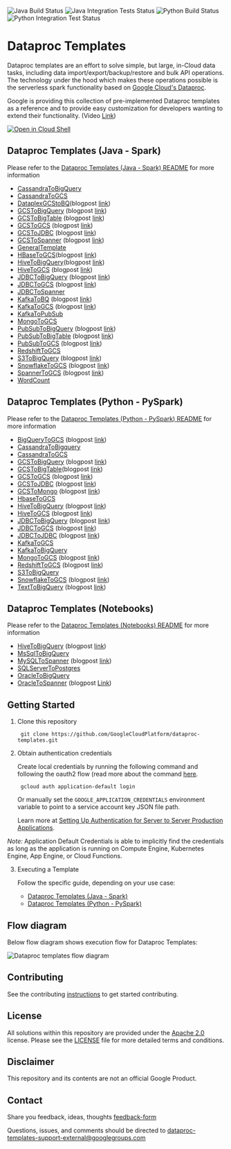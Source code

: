 ![Java Build Status](https://dataproctemplatesci.com/buildStatus/icon?job=dataproc-templates-build%2Fbuild-job-java&&subject=java-build)
![Java Integration Tests Status](https://dataproctemplatesci.com/buildStatus/icon?job=dataproc-templates-build%2Fintegration-tests-java&&subject=integration-tests-java)
![Python Build Status](https://dataproctemplatesci.com/buildStatus/icon?job=dataproc-templates-build%2Fbuild-job-python&&subject=python-build)
![Python Integration Test Status](https://dataproctemplatesci.com/buildStatus/icon?job=dataproc-templates-build%2Fintegration-tests-python&&subject=integration-tests-python)

# Dataproc Templates
Dataproc templates are an effort to solve simple, but large, in-Cloud data tasks, including data import/export/backup/restore and bulk API operations. The technology under the hood which makes these operations possible is the serverless spark functionality based on [Google Cloud's Dataproc](https://cloud.google.com/dataproc/).

Google is providing this collection of pre-implemented Dataproc templates as a reference and to provide easy customization for developers wanting to extend their functionality. (Video [Link](https://www.youtube.com/watch?v=ZQIaY0pNlmI&t=53s))

[![Open in Cloud Shell](http://gstatic.com/cloudssh/images/open-btn.svg)](https://console.cloud.google.com/cloudshell/editor)


## Dataproc Templates (Java - Spark)
Please refer to the [Dataproc Templates (Java - Spark) README](/java)  for more information

* [CassandraToBigQuery](java/src/main/java/com/google/cloud/dataproc/templates/databases#executing-cassandra-to-bigquery-template)
* [CassandraToGCS](java/src/main/java/com/google/cloud/dataproc/templates/databases#executing-cassandra-to-gcs-template)
* [DataplexGCStoBQ](/java/src/main//java/com/google/cloud/dataproc/templates/dataplex#dataplex-gcs-to-bigquery)(blogpost [link](https://medium.com/google-cloud/using-dataproc-serverless-to-migrate-your-dataplex-gcs-data-to-bigquery-1e47bc8de74c))
* [GCSToBigQuery](/java/src/main/java/com/google/cloud/dataproc/templates/gcs#1-gcs-to-bigquery) (blogpost [link](https://medium.com/google-cloud/importing-data-from-gcs-to-bigquery-via-spark-bq-connector-using-dataproc-serverless-25e29f84888d))
* [GCSToBigTable](/java/src/main/java/com/google/cloud/dataproc/templates/gcs#1-gcs-to-bigquery) (blogpost [link](https://medium.com/google-cloud/load-data-from-gcs-to-bigtable-using-gcp-dataproc-serverless-5c43d773e615))
* [GCSToGCS](/java/src/main/java/com/google/cloud/dataproc/templates/gcs#4-gcs-to-gcs) (blogpost [link](https://medium.com/@ankuljain/migrate-gcs-to-gcs-using-dataproc-serverless-3b7b0f6ad6b9))
* [GCSToJDBC](/java/src/main/java/com/google/cloud/dataproc/templates/gcs#3-gcs-to-jdbc) (blogpost [link](https://medium.com/google-cloud/importing-data-from-gcs-to-databases-via-jdbc-using-dataproc-serverless-7ed75eab93ba))
* [GCSToSpanner](/java/src/main/java/com/google/cloud/dataproc/templates/gcs#2-gcs-to-spanner) (blogpost [link](https://medium.com/google-cloud/fast-export-large-database-tables-using-gcp-serverless-dataproc-spark-bb32b1260268))
* [GeneralTemplate](/java/src/main/java/com/google/cloud/dataproc/templates/general)
* [HBaseToGCS](/java/src/main/java/com/google/cloud/dataproc/templates/hbase#1-hbase-to-gcs)(blogpost [link](https://medium.com/google-cloud/using-dataproc-serverless-to-migrate-your-hbase-data-to-gcs-bf1ccf4ab945))
* [HiveToBigQuery](/java/src/main/java/com/google/cloud/dataproc/templates/hive#1-hive-to-bigquery)(blogpost [link](https://medium.com/google-cloud/using-dataproc-serverless-to-migrate-your-hive-data-to-bigquery-8e2d4fcd1c24))
* [HiveToGCS](/java/src/main/java/com/google/cloud/dataproc/templates/hive#2-hive-to-gcs) (blogpost [link](https://medium.com/@nehamodgil_21070/processing-and-migrating-large-data-tables-from-hive-to-gcs-using-java-and-dataproc-serverless-b6dbbae61c5d))
* [JDBCToBigQuery](/java/src/main/java/com/google/cloud/dataproc/templates/jdbc#1-jdbc-to-bigquery) (blogpost [link](https://medium.com/@sjlva/java-fast-export-large-database-tables-using-gcp-serverless-dataproc-fe6ffffe28b5))
* [JDBCToGCS](/java/src/main/java/com/google/cloud/dataproc/templates/jdbc#2-jdbc-to-gcs) (blogpost [link](https://medium.com/google-cloud/fast-export-large-database-tables-using-gcp-serverless-dataproc-spark-bb32b1260268))
* [JDBCToSpanner](/java/src/main/java/com/google/cloud/dataproc/templates/jdbc#3-jdbc-to-spanner)
* [KafkaToBQ](/java/src/main/java/com/google/cloud/dataproc/templates/kafka#1-kafka-to-bigquery) (blogpost [link](https://medium.com/google-cloud/export-data-from-apache-kafka-to-bigquery-using-dataproc-serverless-4a666535117c))
* [KafkaToGCS](/java/src/main/java/com/google/cloud/dataproc/templates/kafka/README.md#2-kafka-to-gcs) (blogpost [link](https://medium.com/@pniralakeri/importing-data-from-kafka-to-gcs-using-dataproc-serverless-38e449d559f9))
* [KafkaToPubSub](/java/src/main/java/com/google/cloud/dataproc/templates/kafka/README.md#3-kafka-to-pubsub)
* [MongoToGCS](/java/src/main/java/com/google/cloud/dataproc/templates/databases#executing-mongo-to-gcs-template)
* [PubSubToBigQuery](/java/src/main/java/com/google/cloud/dataproc/templates/pubsub#1-pubsub-to-bigquery) (blogpost [link](https://medium.com/google-cloud/from-pub-sub-to-bigquery-streaming-data-in-near-real-time-b550aeff595d))
* [PubSubToBigTable](/java/src/main/java/com/google/cloud/dataproc/templates/pubsub#1-pubsub-to-bigtable) (blogpost [link](https://medium.com/google-cloud/stream-data-from-pub-sub-to-bigtable-using-dataproc-serverless-3142c1bcc22a))
* [PubSubToGCS](/java/src/main/java/com/google/cloud/dataproc/templates/pubsub#2-pubsub-to-gcs) (blogpost [link](https://medium.com/google-cloud/stream-data-from-pub-sub-to-cloud-storage-using-dataproc-serverless-7a1e4823926e))
* [RedshiftToGCS](/java/src/main/java/com/google/cloud/dataproc/templates/databases#executing-redshift-to-gcs-template)
* [S3ToBigQuery](/java/src/main/java/com/google/cloud/dataproc/templates/s3#1-s3-to-bigquery) (blogpost [link](https://medium.com/google-cloud/export-data-from-aws-s3-to-bigquery-using-dataproc-serverless-6dc7a9952fc4))
* [SnowflakeToGCS](/java/src/main/java/com/google/cloud/dataproc/templates/snowflake#1-snowflake-to-gcs) (blogpost [link](https://medium.com/google-cloud/export-snowflake-query-results-to-gcs-using-dataproc-serverless-3d68f5a01ca9))
* [SpannerToGCS](/java/src/main/java/com/google/cloud/dataproc/templates/databases#executing-spanner-to-gcs-template) (blogpost [link](https://medium.com/google-cloud/cloud-spanner-export-query-results-using-dataproc-serverless-6f2f65b583a4))
* [WordCount](/java/src/main/java/com/google/cloud/dataproc/templates/word/WordCount.java)


## Dataproc Templates (Python - PySpark)
Please refer to the [Dataproc Templates (Python - PySpark) README](/python) for more information
* [BigQueryToGCS](/python/dataproc_templates/bigquery#bigquery-to-gcs) (blogpost [link](https://medium.com/google-cloud/moving-data-from-bigquery-to-gcs-using-gcp-dataproc-serverless-and-pyspark-f6481b86bcd1))
* [CassandraToBigquery](/python/dataproc_templates/cassandra)
* [CassandraToGCS](/python/dataproc_templates/cassandra)
* [GCSToBigQuery](/python/dataproc_templates/gcs#gcs-to-bigquery) (blogpost [link](https://medium.com/@ppaglilla/getting-started-with-dataproc-serverless-pyspark-templates-e32278a6a06e))
* [GCSToBigTable](/python/dataproc_templates/gcs#gcs-to-bigtable)(blogpost [link](https://medium.com/google-cloud/pyspark-load-data-from-gcs-to-bigtable-using-gcp-dataproc-serverless-c373430fe157))
* [GCSToGCS](/python/dataproc_templates/gcs#gcs-to-gcs---sql-transformation) (blogpost [link](https://medium.com/@ankuljain/migrate-gcs-to-gcs-using-dataproc-serverless-3b7b0f6ad6b9))
* [GCSToJDBC](/python/dataproc_templates/gcs#gcs-to-jdbc) (blogpost [link](https://medium.com/google-cloud/import-data-from-gcs-to-jdbc-databases-using-dataproc-serverless-c7154b242430))
* [GCSToMongo](/python/dataproc_templates/gcs#gcs-to-mongodb) (blogpost [link](https://medium.com/google-cloud/importing-data-from-gcs-to-mongodb-using-dataproc-serverless-fed58904633a))
* [HbaseToGCS](/python/dataproc_templates/hbase#hbase-to-gcs)
* [HiveToBigQuery](/python/dataproc_templates/hive#hive-to-bigquery) (blogpost [link](https://medium.com/google-cloud/processing-data-from-hive-to-bigquery-using-pyspark-and-dataproc-serverless-217c7cb9e4f8))
* [HiveToGCS](/python/dataproc_templates/hive#hive-to-gcs) (blogpost [link](https://medium.com/@surjitsh/processing-large-data-tables-from-hive-to-gcs-using-pyspark-and-dataproc-serverless-35d3d16daaf))
* [JDBCToBigQuery](/python/dataproc_templates/jdbc#3-jdbc-to-bigquery) (blogpost [link](https://medium.com/@sjlva/python-fast-export-large-database-tables-using-gcp-serverless-dataproc-bfe77a132485))
* [JDBCToGCS](/python/dataproc_templates/jdbc#2-jdbc-to-gcs) (blogpost [link](https://medium.com/google-cloud/importing-data-from-databases-into-gcs-via-jdbc-using-dataproc-serverless-f330cb0160f0))
* [JDBCToJDBC](/python/dataproc_templates/jdbc#1-jdbc-to-jdbc) (blogpost [link](https://medium.com/google-cloud/migrating-data-from-one-databases-into-another-via-jdbc-using-dataproc-serverless-c5336c409b18))
* [KafkaToGCS](/python/dataproc_templates/kafka/#kafka-to-gcs)
* [KafkaToBigQuery](/python/dataproc_templates/kafka/#kafka-to-bq)
* [MongoToGCS](/python/dataproc_templates/mongo#mongo-to-gcs) (blogpost [link](https://medium.com/google-cloud/exporting-data-from-mongodb-to-gcs-buckets-using-dataproc-serverless-64830fb15b51))
* [RedshiftToGCS](/python/dataproc_templates/redshift#redshift-to-gcs) (blogpost [link](https://medium.com/google-cloud/exporting-data-from-redshift-to-gcs-using-gcp-dataproc-serverless-and-pyspark-9ab78de11405))
* [S3ToBigQuery](/python/dataproc_templates/s3#amazon-s3-to-bigquery)
* [SnowflakeToGCS](/python/dataproc_templates/snowflake#1-snowflake-to-gcs) (blogpost [link](https://medium.com/@varunikagupta96/exporting-data-from-snowflake-to-gcs-using-pyspark-on-dataproc-serverless-363d3bed551b))
* [TextToBigQuery](/python/dataproc_templates/gcs#text-to-bigquery) (blogpost [link](https://medium.com/google-cloud/dataproc-serverless-pyspark-template-for-ingesting-compressed-text-files-to-bigquery-c6eab8fb6bc9))


## Dataproc Templates (Notebooks)
Please refer to the [Dataproc Templates (Notebooks) README](/notebooks) for more information

* [HiveToBigQuery](/notebooks/hive2bq#dataproc-template-to-migrate-hive-tables-to-bigquery-using-jupyter-notebooks) (blogpost [link](https://medium.com/google-cloud/hive-to-bigquery-move-data-efficiently-using-gcp-dataproc-serverless-ee30d35aaf03))
* [MsSqlToBigQuery](/notebooks/mssql2bq#jupyter-notebook-solution-for-migrating-mssql-sql-server-to-bigquery-dwh-using-dataproc-templates)
* [MySQLToSpanner](/notebooks/mysql2spanner#jupyter-notebook-solution-for-migrating-mysql-database-to-cloud-spanner-using-dataproc-templates) (blogpost [link](https://medium.com/google-cloud/mysql-to-cloud-spanner-migrate-mysql-database-to-cloud-spanner-using-vertex-ai-notebooks-and-gcp-ad7d2ed8a317))
* [SQLServerToPostgres](/notebooks/mssql2postgresql#jupyter-notebook-solution-for-migrating-mssql-sql-server-to-postgres-database-using-dataproc-templates)
* [OracleToBigQuery](/notebooks/oracle2bq#jupyter-notebook-solution-for-migrating-oracle-database-to-bigquery-using-dataproc-templates)
* [OracleToSpanner](/notebooks/oracle2spanner#jupyter-notebook-solution-for-migrating-oracle-database-to-cloud-spanner-using-dataproc-templates) (blogpost [Link](https://medium.com/@surjitsh/oracle-to-cloud-spanner-migrate-oracle-database-to-cloud-spanner-using-vertex-ai-notebooks-and-gcp-49152ce7f4e8))


## Getting Started

1) Clone this repository

        git clone https://github.com/GoogleCloudPlatform/dataproc-templates.git
2) Obtain authentication credentials

   Create local credentials by running the following command and following the
   oauth2 flow (read more about the command [here](https://cloud.google.com/sdk/gcloud/reference/auth/application-default/login).

        gcloud auth application-default login

   Or manually set the `GOOGLE_APPLICATION_CREDENTIALS` environment variable
   to point to a service account key JSON file path.

   Learn more at [Setting Up Authentication for Server to Server Production Applications](https://developers.google.com/identity/protocols/oauth2/service-account).

*Note:* Application Default Credentials is able to implicitly find the credentials as long as the application is running on Compute Engine, Kubernetes Engine, App Engine, or Cloud Functions.

3) Executing a Template

    Follow the specific guide, depending on your use case:
   - [Dataproc Templates (Java - Spark)](java)
   - [Dataproc Templates (Python - PySpark)](python)

## Flow diagram

Below flow diagram shows execution flow for Dataproc Templates:

![Dataproc templates flow diagram](dp-templates.png)

## Contributing
See the contributing [instructions](/CONTRIBUTING.md) to get started contributing.

## License
All solutions within this repository are provided under the [Apache 2.0](https://www.apache.org/licenses/LICENSE-2.0) license. Please see the [LICENSE](/LICENSE) file for more detailed terms and conditions.

## Disclaimer
This repository and its contents are not an official Google Product.

## Contact
Share you feedback, ideas, thoughts [feedback-form](https://forms.gle/XXCJeWeCJJ9fNLQS6)

Questions, issues, and comments should be directed to dataproc-templates-support-external@googlegroups.com

[gcf]: https://cloud.google.com/functions/
[gcf-bg]: https://cloud.google.com/functions/docs/writing/background
[logs-export]: https://cloud.google.com/logging/docs/export/
